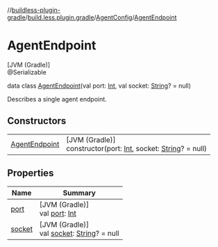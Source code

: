 //[buildless-plugin-gradle](../../../../index.md)/[build.less.plugin.gradle](../../index.md)/[AgentConfig](../index.md)/[AgentEndpoint](index.md)

# AgentEndpoint

[JVM (Gradle)]\
@Serializable

data class [AgentEndpoint](index.md)(val port: [Int](https://kotlinlang.org/api/latest/jvm/stdlib/kotlin/-int/index.html), val socket: [String](https://kotlinlang.org/api/latest/jvm/stdlib/kotlin/-string/index.html)? = null)

Describes a single agent endpoint.

## Constructors

| | |
|---|---|
| [AgentEndpoint](-agent-endpoint.md) | [JVM (Gradle)]<br>constructor(port: [Int](https://kotlinlang.org/api/latest/jvm/stdlib/kotlin/-int/index.html), socket: [String](https://kotlinlang.org/api/latest/jvm/stdlib/kotlin/-string/index.html)? = null) |

## Properties

| Name | Summary |
|---|---|
| [port](port.md) | [JVM (Gradle)]<br>val [port](port.md): [Int](https://kotlinlang.org/api/latest/jvm/stdlib/kotlin/-int/index.html) |
| [socket](socket.md) | [JVM (Gradle)]<br>val [socket](socket.md): [String](https://kotlinlang.org/api/latest/jvm/stdlib/kotlin/-string/index.html)? = null |
